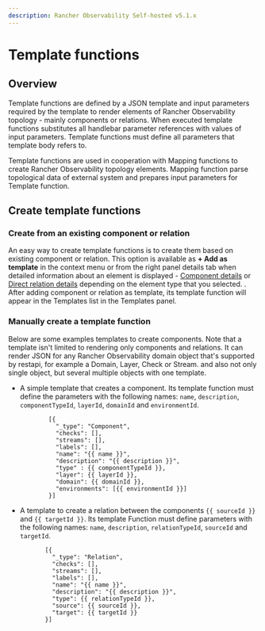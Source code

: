 ```yaml
---
description: Rancher Observability Self-hosted v5.1.x 
---
```


# Template functions

## Overview

Template functions are defined by a JSON template and input parameters required by the template to render elements of Rancher Observability topology - mainly components or relations. When executed template functions substitutes all handlebar parameter references with values of input parameters. Template functions must define all parameters that template body refers to.

Template functions are used in cooperation with Mapping functions to create Rancher Observability topology elements. Mapping function parse topological data of external system and prepares input parameters for Template function.

## Create template functions

### Create from an existing component or relation

An easy way to create template functions is to create them based on existing component or relation. This option is available as **+ Add as template** in the context menu or from the right panel details tab when detailed information about an element is displayed - [Component details](/use/concepts/components.md#component-details) or [Direct relation details](/use/concepts/relations.md#relation-details) depending on the element type that you selected. . After adding component or relation as template, its template function will appear in the Templates list in the Templates panel.

### Manually create a template function

Below are some examples templates to create components. Note that a template isn't limited to rendering only components and relations. It can render JSON for any Rancher Observability domain object that's supported by restapi, for example a Domain, Layer, Check or Stream. and also not only single object, but several multiple objects with one template.

* A simple template that creates a component. Its template function must define the parameters with the following names: `name`, `description`, `componentTypeId`, `layerId`, `domainId` and `environmentId`.

  ```text
          [{
            "_type": "Component",
            "checks": [],
            "streams": [],
            "labels": [],
            "name": "{{ name }}",
            "description": "{{ description }}",
            "type" : {{ componentTypeId }},
            "layer": {{ layerId }},
            "domain": {{ domainId }},
            "environments": [{{ environmentId }}]
          }]
  ```

* A template to create a relation between the components `{{ sourceId }}` and `{{ targetId }}`. Its template Function must define parameters with the following names: `name`, `description`, `relationTypeId`, `sourceId` and `targetId`.

  ```text
         [{
           "_type": "Relation",
           "checks": [],
           "streams": [],
           "labels": [],
           "name": "{{ name }}",
           "description": "{{ description }}",
           "type": {{ relationTypeId }},
           "source": {{ sourceId }},
           "target": {{ targetId }}
         }]
  ```